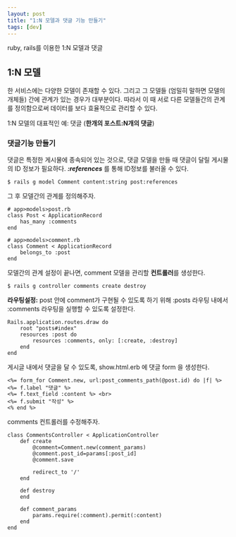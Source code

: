```yaml
---
layout: post
title: "1:N 모델과 댓글 기능 만들기"
tags: [dev]
---
```


ruby, rails를 이용한 1:N 모델과 댓글

## 1:N 모델

한 서비스에는 다양한 모델이 존재할 수 있다. 그리고 그 모델들 (엄밀히 말하면 모델의 개체들) 간에 관계가 있는 경우가 대부분이다. 따라서 이 때 서로 다른 모델들간의 관계를 정의함으로써 데이터를 보다 효율적으로 관리할 수 있다.

1:N 모델의 대표적인 예: 댓글 (**한개의 포스트:N개의 댓글**)

### 댓글기능 만들기

댓글은 특정한 게시물에 종속되어 있는 것으로, 댓글 모델을 만들 때 댓글이 달릴 게시물의 ID 정보가 필요하다. **_:references_** 를 통해 ID정보를 불러올 수 있다.

`$ rails g model Comment content:string post:references`

그 후 모델간의 관계를 정의해주자.

```
# app>models>post.rb
class Post < ApplicationRecord
    has_many :comments
end

# app>models>comment.rb
class Comment < ApplicationRecord
    belongs_to :post
end
```

모델간의 관계 설정이 끝나면, comment 모델을 관리할 **컨트롤러**를 생성한다.

`$ rails g controller comments create destroy`

**라우팅설정:** post 안에 comment가 구현될 수 있도록 하기 위해 :posts 라우팅 내에서 :comments 라우팅을 실행할 수 있도록 설정한다.

```
Rails.application.routes.draw do
    root "posts#index"
    resources :post do
        resources :comments, only: [:create, :destroy]
    end
end
```

게시글 내에서 댓글을 달 수 있도록, show.html.erb 에 댓글 form 을 생성한다.

```
<%= form_for Comment.new, url:post_comments_path(@post.id) do |f| %>
<%= f.label "댓글" %>
<%= f.text_field :content %> <br>
<%= f.submit "작성" %>
<% end %>
```

comments 컨트롤러를 수정해주자.

```
class CommentsController < ApplicationController
    def create
        @comment=Comment.new(comment_params)
        @comment.post_id=params[:post_id]
        @comment.save

        redirect_to '/'
    end

    def destroy
    end

    def comment_params
        params.require(:comment).permit(:content)
    end
end
```
